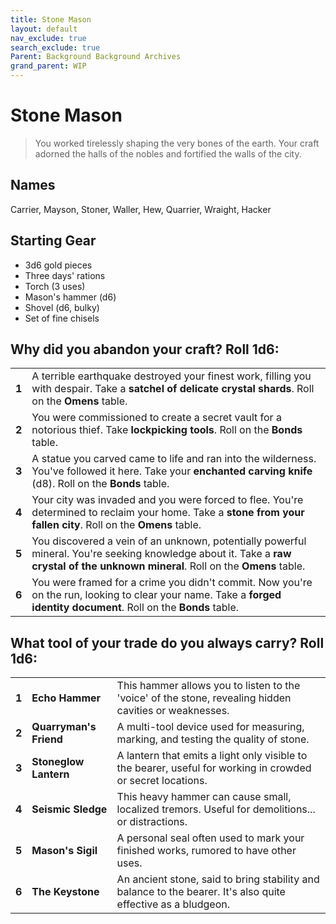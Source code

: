 ```yaml
---
title: Stone Mason
layout: default
nav_exclude: true
search_exclude: true
Parent: Background Background Archives
grand_parent: WIP
---
```


# Stone Mason

> You worked tirelessly shaping the very bones of the earth. Your craft adorned the halls of the nobles and fortified the walls of the city. 

## Names
Carrier, Mayson, Stoner, Waller, Hew, Quarrier, Wraight, Hacker

## Starting Gear

- 3d6 gold pieces
- Three days' rations
- Torch (3 uses)
- Mason's hammer (d6)
- Shovel (d6, bulky)
- Set of fine chisels

## Why did you abandon your craft? Roll 1d6:

|       |                                                                                                                                                                                   |
| ----- | --------------------------------------------------------------------------------------------------------------------------------------------------------------------------------- |
| **1** | A terrible earthquake destroyed your finest work, filling you with despair. Take a **satchel of delicate crystal shards**. Roll on the **Omens** table.                           |
| **2** | You were commissioned to create a secret vault for a notorious thief. Take **lockpicking tools**. Roll on the **Bonds** table.                                                    |
| **3** | A statue you carved came to life and ran into the wilderness. You've followed it here. Take your **enchanted carving knife** (d8). Roll on the **Bonds** table.                   |
| **4** | Your city was invaded and you were forced to flee. You're determined to reclaim your home. Take a **stone from your fallen city**.  Roll on the **Omens** table.                  |
| **5** | You discovered a vein of an unknown, potentially powerful mineral. You're seeking knowledge about it. Take a **raw crystal of the unknown mineral**. Roll on the **Omens** table. |
| **6** | You were framed for a crime you didn't commit. Now you're on the run, looking to clear your name. Take a **forged identity document**. Roll on the **Bonds** table.               |

## What tool of your trade do you always carry? Roll 1d6:

|       |                        |                                                                                                               |
| ----- | ---------------------- | ------------------------------------------------------------------------------------------------------------- |
| **1** | **Echo Hammer**        | This hammer allows you to listen to the 'voice' of the stone, revealing hidden cavities or weaknesses.        |
| **2** | **Quarryman's Friend** | A multi-tool device used for measuring, marking, and testing the quality of stone.                            |
| **3** | **Stoneglow Lantern**  | A lantern that emits a light only visible to the bearer, useful for working in crowded or secret locations.   |
| **4** | **Seismic Sledge**     | This heavy hammer can cause small, localized tremors. Useful for demolitions... or distractions.              |
| **5** | **Mason's Sigil**      | A personal seal often used to mark your finished works, rumored to have other uses.                           |
| **6** | **The Keystone**       | An ancient stone, said to bring stability and balance to the bearer. It's also quite effective as a bludgeon. |


